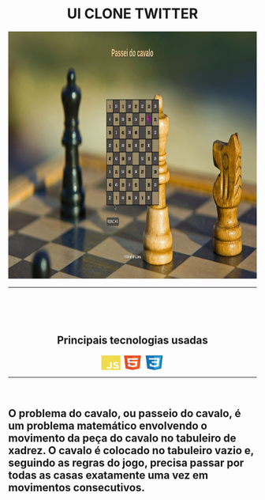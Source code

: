 <h1 align="center">UI CLONE TWITTER </h1>
<div align="center"> 
   <img width="1000px" height="500px"  src="./passei-do-cavalo.gif"/>
</div>
<hr>
<br>
<br>
<br>

<h2 align="center">Principais tecnologias usadas</h2>
<div align="center">
 <img align="center" alt="Edinelson-Js" height="30" width="40" src="https://raw.githubusercontent.com/devicons/devicon/master/icons/javascript/javascript-plain.svg">
  <img align="center" alt="Edinelson-HTML" height="30" width="40" src="https://raw.githubusercontent.com/devicons/devicon/master/icons/html5/html5-original.svg">
  <img align="center" alt="Edinelson-CSS" height="30" width="40" src="https://raw.githubusercontent.com/devicons/devicon/master/icons/css3/css3-original.svg">
</div>
<hr>
<br>

## O **problema do cavalo**, ou **passeio do cavalo**, é um problema matemático envolvendo o movimento da peça do cavalo no tabuleiro de xadrez. O cavalo é colocado no tabuleiro vazio e, seguindo as regras do jogo, precisa passar por todas as casas exatamente uma vez em movimentos consecutivos.
